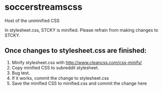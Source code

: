 # soccerstreamscss
Host of the unminified CSS

In stylesheet.css, STCKY is minified. Please refrain from making changes to STCKY.

## Once changes to stylesheet.css are finished:

1. Minify stylesheet.css with http://www.cleancss.com/css-minify/
2. Copy minified CSS to subreddit stylesheet.
3. Bug test.
4. If it works, commit the change to stylesheet.css
5. Save the minified CSS to minified.css and commit the change here
